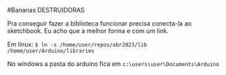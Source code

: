 #Bananas DESTRUIDORAS

Pra conseguir fazer a biblioteca funcionar precisa conecta-la ao sketchbook.
Eu acho que a melhor forma e com um link.

Em linux: 
    `$ ln -s /home/user/repos/obr2023/lib /home/user/Arduino/libraries`

No windows a pasta do arduino fica em `c:\users\user\Documents\Arduino`
